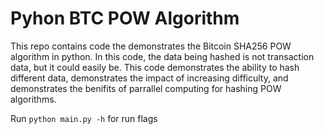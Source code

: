 # Pyhon BTC POW Algorithm

This repo contains code the demonstrates the Bitcoin SHA256 POW algorithm in python.  In this code, the data being hashed is not transaction data, but it could easily be. This code demonstrates the ability to hash different data, demonstrates the impact of increasing difficulty, and demonstrates the benifits of parrallel computing for hashing POW algorithms.

Run ```python main.py -h``` for run flags
